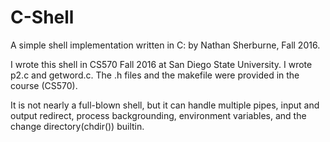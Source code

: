 # C-Shell
A simple shell implementation written in C:
by Nathan Sherburne, Fall 2016.

I wrote this shell in CS570 Fall 2016 at San Diego State University.
I wrote p2.c and getword.c. The .h files and the makefile were provided in the course (CS570).

It is not nearly a full-blown shell, but it can handle multiple pipes, input and output redirect, process backgrounding, environment variables, and the change directory(chdir()) builtin.
